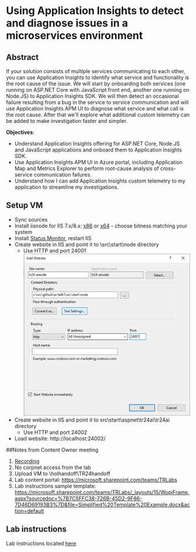 # Using Application Insights to detect and diagnose issues in a microservices environment

## Abstract

If your solution consists of multiple services communicating to each other, you can use Application Insights to identify what service and functionality is the root cause of the issue. We will start by onboarding both services (one running on ASP.NET Core with JavaScript front end, another one running on Node.JS) to Application Insights SDK. We will then detect an occasional failure resulting from a bug in the service to service communication and will use Application Insights APM UI to diagnose what service and what call is the root cause. After that we'll explore what additional custom telemetry can be added to make investigation faster and simpler.

**Objectives**:

- Understand Application Insights offering for ASP.NET Core, Node.JS and JavaScript applications and onboard them to Application Insights SDK.
- Use Application Insights APM UI in Azure portal, including Application Map and Metrics Explorer to perform root-cause analysis of cross-service communication failures.
- Understand how I can add Application Insights custom telemetry to my application to streamline my investigations.

## Setup VM
- Sync sources
- Install iisnode for IIS 7.x/8.x: [x86](https://github.com/azure/iisnode/releases/download/v0.2.21/iisnode-full-v0.2.21-x86.msi) or [x64](https://github.com/azure/iisnode/releases/download/v0.2.21/iisnode-full-v0.2.21-x64.msi) - choose bitness matching your system
- Install [Status Monitor](http://go.microsoft.com/fwlink/?LinkID=522371&clcid=0x409), restart IIS
- Create website in IIS and point it to \src\start\node directory
  - Use HTTP and port 24001
  ![img](/instructions/1.PNG)
- Create website in IIS and point it to src\start\aspnet\tr24ai\tr24ai directory
  - Use HTTP and port 24002
- Load website: http://localhost:24002/

##Notes from Content Owner meeting
1. [Recording](https://microsoft.sharepoint.com/teams/TRLabs/_layouts/15/Lightbox.aspx?url=https%3A%2F%2Fmicrosoft.sharepoint.com%2Fteams%2FTRLabs%2FShared%20Documents%2FTR24%20Content%20Owner%20Meeting%20-%20Option%202%20Recording.mp4)
2. No corpnet access from the lab
3. Upload VM to \\holhandoff\TR24handoff
4. Lab content portal: https://microsoft.sharepoint.com/teams/TRLabs 
5. Lab instructions sample template: https://microsoft.sharepoint.com/teams/TRLabs/_layouts/15/WopiFrame.aspx?sourcedoc=%7B7C5FFC38-726B-45D2-9F86-7D46D69193B3%7D&file=Simplified%20Template%20Example.docx&action=default

## Lab instructions

Lab instructions located [here](/labinstructions.md)
